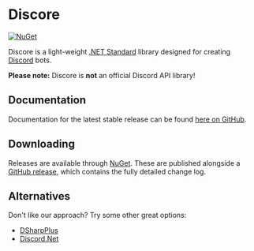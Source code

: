 # Discore
[![NuGet](https://img.shields.io/nuget/v/Discore.svg?style=flat-square)](https://www.nuget.org/packages/Discore/)

Discore is a light-weight [.NET Standard](https://docs.microsoft.com/en-us/dotnet/articles/standard/library) library designed for creating [Discord](https://discordapp.com/) bots.

**Please note:** Discore is **not** an official Discord API library!

## Documentation
Documentation for the latest stable release can be found [here on GitHub](https://github.com/Francessco121/Discore/wiki).

## Downloading
Releases are available through [NuGet](https://www.nuget.org/packages/Discore/). These are published alongside a [GitHub release](https://github.com/Francessco121/Discore/releases), which contains the fully detailed change log.

## Alternatives
Don't like our approach? Try some other great options:
- [DSharpPlus](https://github.com/DSharpPlus/DSharpPlus)
- [Discord.Net](https://github.com/discord-net/Discord.Net)
